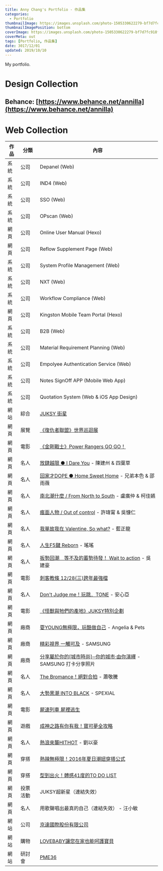 ```yaml
---
title: Anny Chang's Portfolio - 作品集
categories:
  - Portfolio
thumbnailImage: https://images.unsplash.com/photo-1505330622279-bf7d7fc918f4?auto=format&fit=crop&w=1000&h=200&q=80&ixid=dW5zcGxhc2guY29tOzs7Ozs%3D
thumbnailImagePosition: bottom
coverImage: https://images.unsplash.com/photo-1505330622279-bf7d7fc918f4?auto=format&fit=crop&w=1650&q=80&ixid=dW5zcGxhc2guY29tOzs7Ozs%3D
coverMeta: out
tags: [Portfolio, 作品集]
date: 3017/12/01
updated: 2019/10/10
---
```


My portfolio.

<!--more-->

# Design Collection

## Behance: [https://www.behance.net/annilla](https://www.behance.net/annilla)

# Web Collection

| 作品 | 分類 | 內容 |
| --- | --- | --- |
| 系統 | 公司 | Depanel (Web) |
| 系統 | 公司 | IND4 (Web) |
| 系統 | 公司 | SSO (Web) |
| 系統 | 公司 | OPscan (Web) |
| 網頁 | 公司 | Online User Manual (Hexo) |
| 網頁 | 公司 | Reflow Supplement Page (Web) |
| 系統 | 公司 | System Profile Management (Web) |
| 系統 | 公司 | NXT (Web) |
| 系統 | 公司 | Workflow Compliance (Web) |
| 網頁 | 公司 | Kingston Mobile Team Portal (Hexo) |
| 系統 | 公司 | B2B (Web) |
| 系統 | 公司 | Material Requirement Planning (Web) |
| 系統 | 公司 | Empolyee Authentication Service (Web) |
| 系統 | 公司 | Notes SignOff APP (Mobile Web App) |
| 系統 | 公司 | Quotation System (Web & iOS App Design) |
| 網站 | 綜合 | [JUKSY 街星](https://www.juksy.com/) |
| 網頁 | 展覽 | [《復仇者聯盟》世界巡迴展](https://www.juksy.com/events/avengersstation) |
| 網頁 | 電影 | [《金剛戰士》Power Rangers GO GO！](https://www.juksy.com/events/MMPR2017) |
| 網頁 | 名人 | [放肆越限 ● I Dare You](https://www.juksy.com/events/idareyoujune) - 陳建州 & 四葉草 |
| 網頁 | 名人 | [回家才DOPE ● Home Sweet Home](https://www.juksy.com/events/dope2017may) - 兄弟本色 & 邵雨薇 |
| 網頁 | 名人 | [南北潮什麼 / From North to South](https://www.juksy.com/events/northsouth2017April) - 盧廣仲 & 柯佳嬿 |
| 網頁 | 名人 | [瘋面人物 / Out of control](https://www.juksy.com/events/outofcontrol2017) - 許瑋甯 & 吳慷仁 |
| 網頁 | 名人 | [我單故我在 Valentine, So what?](https://www.juksy.com/events/month1702valentine/) - 藍正龍 |
| 網頁 | 名人 | [人生F5鍵 Reborn](https://www.juksy.com/events/month1701F5reborn) - 瑤瑤 |
| 網頁 | 名人 | [扳勢回潮　等不及的蓄勢待發！ Wait  to action](https://www.juksy.com/events/month1612waittoaction) - 吳建豪 |
| 網頁 | 電影 | [刺客教條 12/28(三)跨年最強檔](https://www.juksy.com/events/assassin2016creed) |
| 網頁 | 名人 | [Don't Judge me！玩跳．TONE](https://www.juksy.com/events/month1611donjudge) - 安心亞 |
| 網頁 | 電影 | [《怪獸與牠們的產地》JUKSY特別企劃](https://www.juksy.com/events/fantastic2016beasts) |
| 網頁 | 廠商 | [耍YOUNG無極限，玩酷做自己](https://www.juksy.com/events/brand201611angeliapets) - Angelia  &  Pets |
| 網頁 | 廠商 | [精彩視界 一觸可及](https://www.juksy.com/events/brand201611samsung360) - SAMSUNG |
| 網頁 | 廠商 | [分享屬於你的[城市時尚]─你的城市‧由你演繹](https://www.juksy.com/events/brand201611fashioncity) - SAMSUNG 打卡分享照片 |
| 網頁 | 名人 | [The Bromance！絕對合拍](https://www.juksy.com/events/month1610bromance) - 蕭敬騰 |
| 網頁 | 名人 | [大勢黑潮 INTO BLACK](https://www.juksy.com/events/month1609intoblack) - SPEXIAL |
| 網頁 | 電影 | [屍速列車 屍裡逃生](https://www.juksy.com/events/train2016zombie) |
| 網頁 | 遊戲 | [成神之路有你有我！寶可夢全攻略](https://www.juksy.com/events/pokemon2016go) |
| 網頁 | 名人 | [熱浪來襲HITHOT](https://www.juksy.com/events/month1608hithot) - 劉以豪 |
| 網頁 | 穿搭 | [熱辣無極限！2016年夏日潮妞穿搭公式](https://www.juksy.com/events/summer2016girlstyle) |
| 網頁 | 穿搭 | [型到出火！體感41度的TO DO LIST](https://www.juksy.com/events/summer2016menstyle) |
| 網頁 | 投票活動 | JUKSY超新星（連結失效） |
| 網頁 | 名人 | 用歌聲唱出最真的自己（連結失效） - 汪小敏 |
| 網站 | 公司 | [京達國際股份有限公司](http://www.taxxtron-tayu.com/) |
| 網站 | 購物 | [LOVEBABY讓您在家也能呵護寶貝](http://web.ntnu.edu.tw/~60040004S/) |
| 網站 | 研討會 | [PME36](http://tame.tw/pme36/) |
